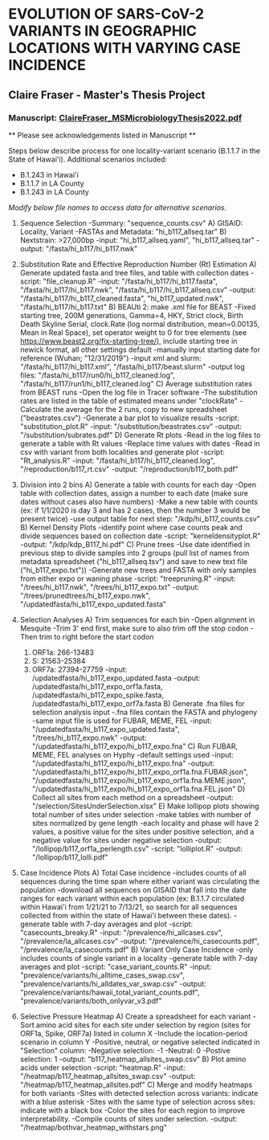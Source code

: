# EVOLUTION OF SARS-CoV-2 VARIANTS IN GEOGRAPHIC LOCATIONS WITH VARYING CASE INCIDENCE

## Claire Fraser - Master's Thesis Project

### Manuscript: [ClaireFraser_MSMicrobiologyThesis2022.pdf](https://github.com/fraserclaire/SARS-CoV-2_evolutionaryAnalysis/blob/main/ClaireFraser_MSMicrobiologyThesis2022.pdf)

** Please see acknowledgements listed in Manuscript **

Steps below describe process for one locality-variant scenario (B.1.1.7 in the State of Hawai'i). 
Additional scenarios included: 
- B.1.243 in Hawai'i
- B.1.1.7 in LA County
- B.1.243 in LA County

_Modify below file names to access data for alternative scenarios._

1. Sequence Selection
	-Summary: "sequence_counts.csv"
A) GISAID: Locality, Variant
	-FASTAs and Metadata: "hi_b117_allseq.tar"
B) Nextstrain: >27,000bp
	-input: "hi_b117_allseq.yaml", "hi_b117_allseq.tar"
	-output: "/fasta/hi_b117/hi_b117.nwk"


2. Substitution Rate and Effective Reproduction Number (Rt) Estimation
A) Generate updated fasta and tree files, and table with collection dates
	-script: "file_cleanup.R"
	-input: "/fasta/hi_b117/hi_b117.fasta", "/fasta/hi_b117/hi_b117.nwk", "/fasta/hi_b117/hi_b117_allseq.csv"
	-output: "/fasta/hi_b117/hi_b117_cleaned.fasta", "hi_b117_updated.nwk", "/fasta/hi_b117/hi_b117.txt"
B) BEAUti 2: make .xml file for BEAST
	-Fixed starting tree, 200M generations, Gamma=4, HKY, Strict clock, Birth Death Skyline Serial, clock.Rate (log normal distribution, mean=0.00135, Mean in Real Space), set operator weight to 0 for tree elements (see https://www.beast2.org/fix-starting-tree/), include starting tree in newick format, all other settings default
	-manually input starting date for reference (Wuhan; "12/31/2019")
	-input xml and slurm: "/fasta/hi_b117/hi_b117.xml", "/fasta/hi_b117/beast.slurm"
	-output log files: "/fasta/hi_b117/run0/hi_b117_cleaned.log", "/fasta/hi_b117/run1/hi_b117_cleaned.log"
C) Average substitution rates from BEAST runs
	-Open the log file in Tracer software
	-The substitution rates are listed in the table of estimated means under "clockRate"
	-Calculate the average for the 2 runs, copy to new spreadsheet ("beastrates.csv")
	-Generate a bar plot to visualize results
	-script: "substitution_plot.R"
	-input: "/substitution/beastrates.csv"
	-output: "/substitution/subrates.pdf"
D) Generate Rt plots
	-Read in the log files to generate a table with Rt values
	-Replace time values with dates
	-Read in csv with variant from both localities and generate plot
	-script: "Rt_analysis.R"
	-input: "/fasta/hi_b117/hi_b117_cleaned.log", "/reproduction/b117_rt.csv"
	-output: "/reproduction/b117_both.pdf"


3. Division into 2 bins
A) Generate a table with counts for each day
	-Open table with collection dates, assign a number to each date (make sure dates without cases also have numbers)
	-Make a new table with counts (ex: if 1/1/2020 is day 3 and has 2 cases, then the number 3 would be present twice)
	-use output table for next step: "/kdp/hi_b117_counts.csv"
B) Kernel Density Plots
	-identify point where case counts peak and divide sequences based on collection date
	-script: "kerneldensityplot.R"
	-output: "/kdp/kdp_B117_hi.pdf"
C) Prune trees
	-Use date identified in previous step to divide samples into 2 groups (pull list of names from metadata spreadsheet ("hi_b117_allseq.tsv") and save to new text file ("hi_b117_expo.txt"))
	-Generate new trees and FASTA with only samples from either expo or waning phase
	-script: "treepruning.R"
	-input: "/trees/hi_b117.nwk", "/trees/hi_b117_expo.txt"
	-output: "/trees/prunedtrees/hi_b117_expo.nwk", "/updatedfasta/hi_b117_expo_updated.fasta"
	
	
4. Selection Analyses
A) Trim sequences for each bin
	-Open alignment in Mesquite
	-Trim 3' end first, make sure to also trim off the stop codon
	-Then trim to right before the start codon
	1) ORF1a: 266-13483
	2) S: 21563-25384
	3) ORF7a: 27394-27759
	-input: /updatedfasta/hi_b117_expo_updated.fasta
	-output: /updatedfasta/hi_b117_expo_orf1a.fasta, /updatedfasta/hi_b117_expo_spike.fasta, /updatedfasta/hi_b117_expo_orf7a.fasta
B) Generate .fna files for selection analysis input
	-.fna files contain the FASTA and phylogeny
	-same input file is used for FUBAR, MEME, FEL
	-input: "/updatedfasta/hi_b117_expo_updated.fasta", "/trees/hi_b117_expo.nwk"
	-output: "/updatedfasta/hi_b117_expo/hi_b117_expo.fna"
C) Run FUBAR, MEME, FEL analyses on Hyphy
	-default settings used
	-input: "/updatedfasta/hi_b117_expo/hi_b117_expo.fna"
	-output: "/updatedfasta/hi_b117_expo/hi_b117_expo_orf1a.fna.FUBAR.json", "/updatedfasta/hi_b117_expo/hi_b117_expo_orf1a.fna.MEME.json", "/updatedfasta/hi_b117_expo/hi_b117_expo_orf1a.fna.FEL.json"
D) Collect all sites from each method on a spreadsheet
	-output: "/selection/SitesUnderSelection.xlsx"
E) Make lollipop plots showing total number of sites under selection
	-make tables with number of sites normalized by gene length
	-each locality and phase will have 2 values, a positive value for the sites under positive selection, and a negative value for sites under negative selection
		-output: "/lollipop/b117_orf1a_perlength.csv"
	-script: "lolliplot.R"
		-output: "/lollipop/b117_lolli.pdf"


5. Case Incidence Plots
A) Total Case incidence
	-includes counts of all sequences during the time span where either variant was circulating the population
	-download all sequences on GISAID that fall into the date ranges for each variant within each population (ex: B.1.1.7 circulated within Hawai'i from 1/21/21 to 7/13/21, so search for all sequences collected from within the state of Hawai'i between these dates).
	-generate table with 7-day averages and plot
		-script: "casecounts_breaky.R"
		-input: "/prevalence/hi_allcases.csv", "/prevalence/la_allcases.csv"
		-output: "/prevalence/hi_casecounts.pdf", "/prevalence/la_casecounts.pdf"
B) Variant Only Case Incidence
	-only includes counts of single variant in a locality
	-generate table with 7-day averages and plot
		-script: "case_variant_counts.R"
		-input: "prevalence/variants/hi_alltime_cases_swap.csv", "prevalence/variants/hi_alldates_var_swap.csv"
		-output: "prevalence/variants/hawaii_total_variant_counts.pdf", "prevalence/variants/both_onlyvar_v3.pdf"


6. Selective Pressure Heatmap
A) Create a spreadsheet for each variant
	-Sort amino acid sites for each site under selection by region (sites for ORF1a, Spike, ORF7a) listed in column X
	-Include the location-period scenario in column Y
	-Positive, neutral, or negative selected indicated in "Selection" column:
		-Negative selection: -1
		-Neutral: 0
		-Postive selection: 1
	-output: "b117_heatmap_allsites_swap.csv"
B) Plot amino acids under selection
	-script: "heatmap.R"
	-input: "/heatmap/b117_heatmap_allsites_swap.csv"
	-output: "/heatmap/b117_heatmap_allsites.pdf"
C) Merge and modify heatmaps for both variants
	-Sites with detected selection across variants: indicate with a blue asterisk
	-Sites with the same type of selection across sites: indicate with a black box
	-Color the sites for each region to improve interpretability.
	-Compile counts of sites under selection.
	-output: "/heatmap/bothvar_heatmap_withstars.png"
	
